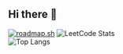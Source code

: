 ## Hi there 👋

<!--
**AliceKh/AliceKh** is a ✨ _special_ ✨ repository because its `README.md` (this file) appears on your GitHub profile.

Here are some ideas to get you started:

- 🔭 I’m currently working on ...
- 🌱 I’m currently learning ...
- 👯 I’m looking to collaborate on ...
- 🤔 I’m looking for help with ...
- 💬 Ask me about ...
- 📫 How to reach me: ...
- 😄 Pronouns: ...
- ⚡ Fun fact: ...
-->


[![roadmap.sh](https://roadmap.sh/card/tall/6693986abec3a8b148e6505d?variant=dark)](https://roadmap.sh/u/alicekh) ![LeetCode Stats](https://leetcard.jacoblin.cool/alicekh?theme=dark&font=Noto%20Sans%20Ol%20Chiki&ext=activity)
<br />
![Top Langs](https://github-readme-stats.vercel.app/api/top-langs/?username=AliceKh&size_weight=0.5&count_weight=0.5&layout=compact)


<!-- ![Github Stats](https://github-readme-stats.vercel.app/api?username=alicekh&count_private=true&show_icons=true&include_all_commits=true)
![Top Langs](https://github-readme-stats.vercel.app/api/top-langs/?username=alicekh&hide=TeX&layout=compact)
![](https://leetcard.AliceKh.cool/lapor?ext=contest)
[![Leetcode Stats](https://leetcard.AliceKh.cool/AliceKhCool)](https://leetcode.com/AliceKhCool) 
